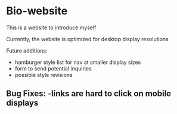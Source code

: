# Bio-website
This is a website to introduce myself

Currently, the website is optimized for desktop display resolutions 

Future additions:
- hamburger style list for nav at smaller display sizes
- form to send potential inquiries
- possible style revisions

Bug Fixes:
-links are hard to click on mobile displays
-

